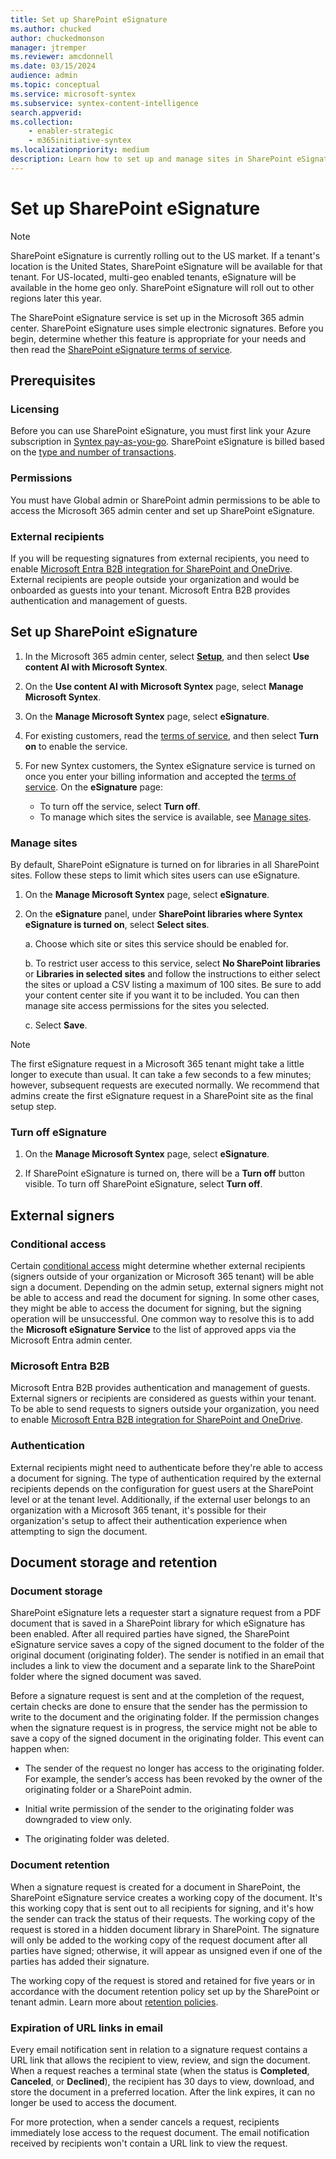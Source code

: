 ```yaml
---
title: Set up SharePoint eSignature
ms.author: chucked
author: chuckedmonson
manager: jtremper
ms.reviewer: amcdonnell
ms.date: 03/15/2024
audience: admin
ms.topic: conceptual
ms.service: microsoft-syntex
ms.subservice: syntex-content-intelligence
search.appverid: 
ms.collection: 
    - enabler-strategic
    - m365initiative-syntex
ms.localizationpriority: medium
description: Learn how to set up and manage sites in SharePoint eSignature. 
---
```


# Set up SharePoint eSignature

> [!NOTE]
> SharePoint eSignature is currently rolling out to the US market. If a tenant's location is the United States, SharePoint eSignature will be available for that tenant. For US-located, multi-geo enabled tenants, eSignature will be available in the home geo only. SharePoint eSignature will roll out to other regions later this year.

The SharePoint eSignature service is set up in the Microsoft 365 admin center. SharePoint eSignature uses simple electronic signatures. Before you begin, determine whether this feature is appropriate for your needs and then read the [SharePoint eSignature terms of service](/legal/microsoft-365/esignature-terms-of-service).

## Prerequisites

### Licensing

Before you can use SharePoint eSignature, you must first link your Azure subscription in [Syntex pay-as-you-go](syntex-azure-billing.md). SharePoint eSignature is billed based on the [type and number of transactions](syntex-pay-as-you-go-services.md).

### Permissions

You must have Global admin or SharePoint admin permissions to be able to access the Microsoft 365 admin center and set up SharePoint eSignature.  

### External recipients

 If you will be requesting signatures from external recipients, you need to enable [Microsoft Entra B2B integration for SharePoint and OneDrive](/sharepoint/sharepoint-azureb2b-integration#enabling-the-integration). External recipients are people outside your organization and would be onboarded as guests into your tenant. Microsoft Entra B2B provides authentication and management of guests.

## Set up SharePoint eSignature

1. In the Microsoft 365 admin center, select <a href="https://go.microsoft.com/fwlink/p/?linkid=2171997" target="_blank">**Setup**</a>, and then select **Use content AI with Microsoft Syntex**.

2. On the **Use content AI with Microsoft Syntex** page, select **Manage Microsoft Syntex**.

3. On the **Manage Microsoft Syntex** page, select **eSignature**.

4. For existing customers, read the [terms of service](/legal/microsoft-365/esignature-terms-of-service), and then select **Turn on** to enable the service.

5. For new Syntex customers, the Syntex eSignature service is turned on once you enter your billing information and accepted the [terms of service](/legal/microsoft-365/esignature-terms-of-service). On the **eSignature** page:

   - To turn off the service, select **Turn off**.
   - To manage which sites the service is available, see [Manage sites](#manage-sites).

### Manage sites

By default, SharePoint eSignature is turned on for libraries in all SharePoint sites. Follow these steps to limit which sites users can use eSignature.

1. On the **Manage Microsoft Syntex** page, select **eSignature**.

2. On the **eSignature** panel, under **SharePoint libraries where Syntex eSignature is turned on**, select **Select sites**.

    a. Choose which site or sites this service should be enabled for.

    b. To restrict user access to this service, select **No SharePoint libraries** or **Libraries in selected sites** and follow the instructions to either select the sites or upload a CSV listing a maximum of 100 sites. Be sure to add your content center site if you want it to be included. You can then manage site access permissions for the sites you selected.

    c. Select **Save**.

> [!NOTE]
> The first eSignature request in a Microsoft 365 tenant might take a little longer to execute than usual. It can take a few seconds to a few minutes; however, subsequent requests are executed normally. We recommend that admins create the first eSignature request in a SharePoint site as the final setup step.

### Turn off eSignature

1. On the **Manage Microsoft Syntex** page, select **eSignature**.

2. If SharePoint eSignature is turned on, there will be a **Turn off** button visible. To turn off SharePoint eSignature, select **Turn off**.

## External signers

### Conditional access

Certain [conditional access](/entra/identity/conditional-access/overview) might determine whether external recipients (signers outside of your organization or Microsoft 365 tenant) will be able sign a document. Depending on the admin setup, external signers might not be able to access and read the document for signing. In some other cases, they might be able to access the document for signing, but the signing operation will be unsuccessful. One common way to resolve this is to add the **Microsoft eSignature Service** to the list of approved apps via the Microsoft Entra admin center.

### Microsoft Entra B2B

Microsoft Entra B2B provides authentication and management of guests. External signers or recipients are considered as guests within your tenant. To be able to send requests to signers outside your organization, you need to enable [Microsoft Entra B2B integration for SharePoint and OneDrive](/sharepoint/sharepoint-azureb2b-integration#enabling-the-integration). 

### Authentication

External recipients might need to authenticate before they're able to access a document for signing. The type of authentication required by the external recipients depends on the configuration for guest users at the SharePoint level or at the tenant level. Additionally, if the external user belongs to an organization with a Microsoft 365 tenant, it's possible for their organization's setup to affect their authentication experience when attempting to sign the document.

## Document storage and retention

### Document storage

SharePoint eSignature lets a requester start a signature request from a PDF document that is saved in a SharePoint library for which eSignature has been enabled. After all required parties have signed, the SharePoint eSignature service saves a copy of the signed document to the folder of the original document (originating folder). The sender is notified in an email that includes a link to view the document and a separate link to the SharePoint folder where the signed document was saved.

Before a signature request is sent and at the completion of the request, certain checks are done to ensure that the sender has the permission to write to the document and the originating folder. If the permission changes when the signature request is in progress, the service might not be able to save a copy of the signed document in the originating folder. This event can happen when:

- The sender of the request no longer has access to the originating folder. For example, the sender’s access has been revoked by the owner of the originating folder or a SharePoint admin.

- Initial write permission of the sender to the originating folder was downgraded to view only.

- The originating folder was deleted.

### Document retention

When a signature request is created for a document in SharePoint, the SharePoint eSignature service creates a working copy of the document. It's this working copy that is sent out to all recipients for signing, and it's how the sender can track the status of their requests. The working copy of the request is stored in a hidden document library in SharePoint. The signature will only be added to the working copy of the request document after all parties have signed; otherwise, it will appear as unsigned even if one of the parties has added their signature.

The working copy of the request is stored and retained for five years or in accordance with the document retention policy set up by the SharePoint or tenant admin. Learn more about [retention policies](/purview/retention-policies-sharepoint).

### Expiration of URL links in email

Every email notification sent in relation to a signature request contains a URL link that allows the recipient to view, review, and sign the document. When a request reaches a terminal state (when the status is **Completed**, **Canceled**, or **Declined**), the recipient has 30 days to view, download, and store the document in a preferred location. After the link expires, it can no longer be used to access the document.
  
For more protection, when a sender cancels a request, recipients immediately lose access to the request document. The email notification received by recipients won't contain a URL link to view the request.
